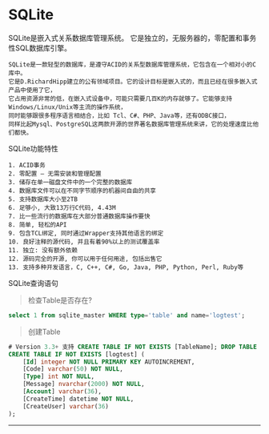 # SQLite

SQLite是嵌入式关系数据库管理系统。 它是独立的，无服务器的，零配置和事务性SQL数据库引擎。

    SQLite是一款轻型的数据库，是遵守ACID的关系型数据库管理系统，它包含在一个相对小的C库中。
    它是D.RichardHipp建立的公有领域项目。它的设计目标是嵌入式的，而且已经在很多嵌入式产品中使用了它，
    它占用资源非常的低，在嵌入式设备中，可能只需要几百K的内存就够了。它能够支持Windows/Linux/Unix等主流的操作系统，
    同时能够跟很多程序语言相结合，比如 Tcl、C#、PHP、Java等，还有ODBC接口，
    同样比起Mysql、PostgreSQL这两款开源的世界著名数据库管理系统来讲，它的处理速度比他们都快。

SQLite功能特性

    1. ACID事务
    2. 零配置 – 无需安装和管理配置
    3. 储存在单一磁盘文件中的一个完整的数据库
    4. 数据库文件可以在不同字节顺序的机器间自由的共享
    5. 支持数据库大小至2TB
    6. 足够小, 大致13万行C代码, 4.43M
    7. 比一些流行的数据库在大部分普通数据库操作要快
    8. 简单, 轻松的API
    9. 包含TCL绑定, 同时通过Wrapper支持其他语言的绑定
    10. 良好注释的源代码, 并且有着90%以上的测试覆盖率
    11. 独立: 没有额外依赖
    12. 源码完全的开源, 你可以用于任何用途, 包括出售它
    13. 支持多种开发语言，C, C++, C#, Go, Java, PHP, Python, Perl, Ruby等

SQLite查询语句

> 检查Table是否存在?
~~~sql
select 1 from sqlite_master WHERE type='table' and name='logtest';
~~~
> 创建Table
~~~sql
# Version 3.3+ 支持 CREATE TABLE IF NOT EXISTS [TableName]; DROP TABLE IF EXISTS [TableName]
CREATE TABLE IF NOT EXISTS [logtest] (
	[Id] integer NOT NULL PRIMARY KEY AUTOINCREMENT, 
	[Code] varchar(50) NOT NULL, 
	[Type] int NOT NULL, 
	[Message] nvarchar(2000) NOT NULL, 
	[Account] varchar(36), 
	[CreateTime] datetime NOT NULL, 
	[CreateUser] varchar(36)
);
~~~

----
